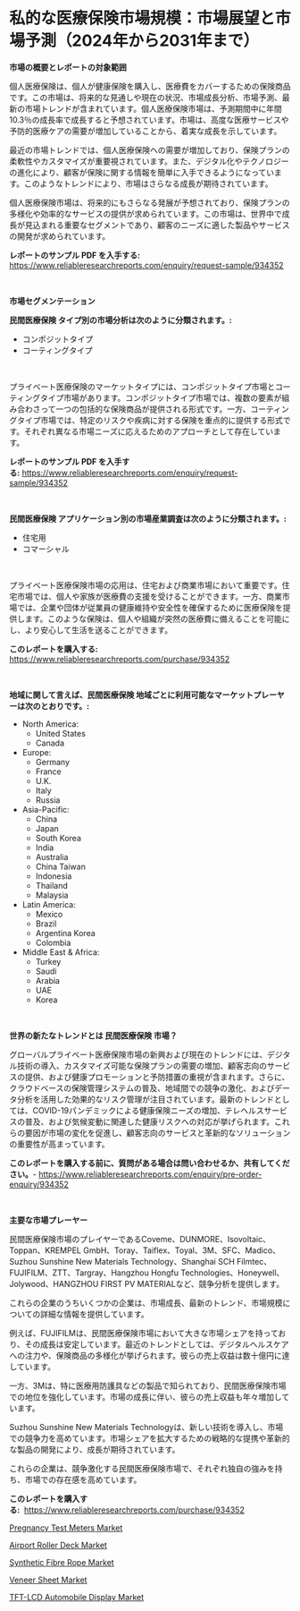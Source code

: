 <p><h1>私的な医療保険市場規模：市場展望と市場予測（2024年から2031年まで）</h1></p><p><strong>市場の概要とレポートの対象範囲</strong></p>
<p><p>個人医療保険は、個人が健康保険を購入し、医療費をカバーするための保険商品です。この市場は、将来的な見通しや現在の状況、市場成長分析、市場予測、最新の市場トレンドが含まれています。個人医療保険市場は、予測期間中に年間10.3％の成長率で成長すると予想されています。市場は、高度な医療サービスや予防的医療ケアの需要が増加していることから、着実な成長を示しています。</p><p>最近の市場トレンドでは、個人医療保険への需要が増加しており、保険プランの柔軟性やカスタマイズが重要視されています。また、デジタル化やテクノロジーの進化により、顧客が保険に関する情報を簡単に入手できるようになっています。このようなトレンドにより、市場はさらなる成長が期待されています。</p><p>個人医療保険市場は、将来的にもさらなる発展が予想されており、保険プランの多様化や効率的なサービスの提供が求められています。この市場は、世界中で成長が見込まれる重要なセグメントであり、顧客のニーズに適した製品やサービスの開発が求められています。</p></p>
<p><strong>レポートのサンプル PDF を入手する:</strong> <a href="https://www.reliableresearchreports.com/enquiry/request-sample/934352">https://www.reliableresearchreports.com/enquiry/request-sample/934352</a></p>
<p>&nbsp;</p>
<p><strong>市場セグメンテーション</strong></p>
<p><strong>民間医療保険 タイプ別の市場分析は次のように分類されます。:</strong></p>
<p><ul><li>コンポジットタイプ</li><li>コーティングタイプ</li></ul></p>
<p>&nbsp;</p>
<p><p>プライベート医療保険のマーケットタイプには、コンポジットタイプ市場とコーティングタイプ市場があります。コンポジットタイプ市場では、複数の要素が組み合わさって一つの包括的な保険商品が提供される形式です。一方、コーティングタイプ市場では、特定のリスクや疾病に対する保険を重点的に提供する形式です。それぞれ異なる市場ニーズに応えるためのアプローチとして存在しています。</p></p>
<p><strong>レポートのサンプル PDF を入手する:</strong>&nbsp;<a href="https://www.reliableresearchreports.com/enquiry/request-sample/934352">https://www.reliableresearchreports.com/enquiry/request-sample/934352</a></p>
<p>&nbsp;</p>
<p><strong> 民間医療保険 アプリケーション別の市場産業調査は次のように分類されます。:</strong></p>
<p><ul><li>住宅用</li><li>コマーシャル</li></ul></p>
<p>&nbsp;</p>
<p><p>プライベート医療保険市場の応用は、住宅および商業市場において重要です。住宅市場では、個人や家族が医療費の支援を受けることができます。一方、商業市場では、企業や団体が従業員の健康維持や安全性を確保するために医療保険を提供します。このような保険は、個人や組織が突然の医療費に備えることを可能にし、より安心して生活を送ることができます。</p></p>
<p><strong>このレポートを購入する:</strong>&nbsp; <a href="https://www.reliableresearchreports.com/purchase/934352">https://www.reliableresearchreports.com/purchase/934352</a></p>
<p>&nbsp;</p>
<p><strong>地域に関して言えば、民間医療保険 地域ごとに利用可能なマーケットプレーヤーは次のとおりです。:</strong></p>
<p><ul>
    <li>
        North America:
        <ul>
            <li>United States</li>
            <li>Canada</li>
        </ul>
    </li>
    <li>
        Europe:
        <ul>
            <li>Germany</li>
            <li>France</li>
            <li>U.K.</li>
            <li>Italy</li>
            <li>Russia</li>
        </ul>
    </li>
    <li>
        Asia-Pacific:
        <ul>
            <li>China</li>
            <li>Japan</li>
            <li>South Korea</li>
            <li>India</li>
            <li>Australia</li>
            <li>China Taiwan</li>
            <li>Indonesia</li>
            <li>Thailand</li>
            <li>Malaysia</li>
        </ul>
    </li>
    <li>
        Latin America:
        <ul>
            <li>Mexico</li>
            <li>Brazil</li>
            <li>Argentina Korea</li>
            <li>Colombia</li>
        </ul>
    </li>
    <li>
        Middle East & Africa:
        <ul>
            <li>Turkey</li>
            <li>Saudi</li>
            <li>Arabia</li>
            <li>UAE</li>
            <li>Korea</li>
        </ul>
    </li>
    </ul></p>
<p>&nbsp;</p>
<p><strong>世界の新たなトレンドとは 民間医療保険 市場？</strong></p>
<p><p>グローバルプライベート医療保険市場の新興および現在のトレンドには、デジタル技術の導入、カスタマイズ可能な保険プランの需要の増加、顧客志向のサービスの提供、および健康プロモーションと予防措置の重視が含まれます。さらに、クラウドベースの保険管理システムの普及、地域間での競争の激化、およびデータ分析を活用した効果的なリスク管理が注目されています。最新のトレンドとしては、COVID-19パンデミックによる健康保険ニーズの増加、テレヘルスサービスの普及、および気候変動に関連した健康リスクへの対応が挙げられます。これらの要因が市場の変化を促進し、顧客志向のサービスと革新的なソリューションの重要性が高まっています。</p></p>
<p><strong>このレポートを購入する前に、質問がある場合は問い合わせるか、共有してください。</strong>- <a href="https://www.reliableresearchreports.com/enquiry/pre-order-enquiry/934352">https://www.reliableresearchreports.com/enquiry/pre-order-enquiry/934352</a></p>
<p>&nbsp;</p>
<p><strong>主要な市場プレーヤー</strong></p>
<p><p>民間医療保険市場のプレイヤーであるCoveme、DUNMORE、Isovoltaic、Toppan、KREMPEL GmbH、Toray、Taiflex、Toyal、3M、SFC、Madico、Suzhou Sunshine New Materials Technology、Shanghai SCH Filmtec、FUJIFILM、ZTT、Targray、Hangzhou Hongfu Technologies、Honeywell、Jolywood、HANGZHOU FIRST PV MATERIALなど、競争分析を提供します。</p><p>これらの企業のうちいくつかの企業は、市場成長、最新のトレンド、市場規模についての詳細な情報を提供しています。</p><p>例えば、FUJIFILMは、民間医療保険市場において大きな市場シェアを持っており、その成長は安定しています。最近のトレンドとしては、デジタルヘルスケアへの注力や、保険商品の多様化が挙げられます。彼らの売上収益は数十億円に達しています。</p><p>一方、3Mは、特に医療用防護具などの製品で知られており、民間医療保険市場での地位を強化しています。市場の成長に伴い、彼らの売上収益も年々増加しています。</p><p>Suzhou Sunshine New Materials Technologyは、新しい技術を導入し、市場での競争力を高めています。市場シェアを拡大するための戦略的な提携や革新的な製品の開発により、成長が期待されています。</p><p>これらの企業は、競争激化する民間医療保険市場で、それぞれ独自の強みを持ち、市場での存在感を高めています。</p></p>
<p><strong>このレポートを購入する:</strong>&nbsp;&nbsp;<a href="https://www.reliableresearchreports.com/purchase/934352">https://www.reliableresearchreports.com/purchase/934352</a></p>
<p><p><a href="https://valiant-lunge-8fe.notion.site/Pregnancy-Test-Meters-Market-Size-Focuses-on-Market-Dynamics-In-Depth-Analysis-and-Future-Projectio-f2e52f3e052d4dcfbf64ab71fa44fdc7">Pregnancy Test Meters Market</a></p><p><a href="https://github.com/angelajermaine/Market-Research-Report-List-2/blob/main/airport-roller-deck-market.md">Airport Roller Deck Market</a></p><p><a href="https://view.publitas.com/reportprime-1/synthetic-fibre-rope-market-research-report-reveals-the-latest-trends-and-opportunities-of-this-market-for-period-from-2024-2031/">Synthetic Fibre Rope Market</a></p><p><a href="https://view.publitas.com/reportprime-1/veneer-sheet-market-centers-on-aspects-such-as-market-growth-market-share-market-opportunity-and-projected-forecasts-spanning-from-2024-to-2031/">Veneer Sheet Market</a></p><p><a href="https://artistic-helicopter-ca9.notion.site/TFT-LCD-Automobile-Display-Market-Size-Growth-Outlook-from-2024-to-2031-projecting-at-Market-s-Tre-5f215ae741ff4602ae3fbecde5c14c97">TFT-LCD Automobile Display Market</a></p></p>
